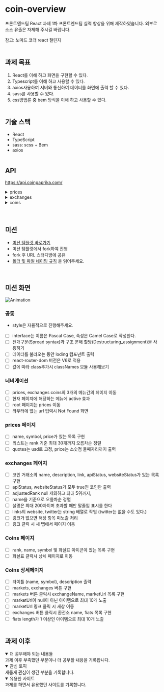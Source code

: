 # coin-overview

프론트엔드팀 React 과제 1차
프론트엔드팀 실력 향상을 위해 제작하였습니다.
외부로 소스 유출은 자제해 주시길 바랍니다.

참고: 노마드 코더 react 챌린지
<br />
<br />

## 과제 목표

1. React를 이해 하고 화면을 구현할 수 있다.
2. Typescript를 이해 하고 사용할 수 있다.
3. axios사용하여 서버와 통신하여 데이터를 화면에 출력 할 수 있다.
4. sass를 사용할 수 있다.
5. css방법론 중 bem 방식을 이해 하고 사용할 수 있다.
   <br />
   <br />

## 기술 스택

- React
- TypeScript
- sass: scss + Bem
- axios
  <br />
  <br />

## API

https://api.coinpaprika.com/
<br/>

<details>
<summary>prices</summary>
<br/>
	
```
https://api.coinpaprika.com/v1/tickers
```

</details>

<details>
<summary>exchanges</summary>
<br/>
	
```
https://api.coinpaprika.com/v1/exchanges
```

</details>

<details>
<summary>coins</summary>
<br/>
	
```
https://api.coinpaprika.com/v1/coins
https://api.coinpaprika.com/v1/coins/{coin_id}
https://api.coinpaprika.com/v1/coins/{coin_id}/markets
https://api.coinpaprika.com/v1/coins/{coin_id}/exchanges
```

</details>
<br />
<br />

## 미션

- [미션 템플릿 바로가기](https://codesandbox.io/s/sharp-hawking-piydi9?file=/src/App.tsx)
- 미션 템플릿에서 fork하여 진행
- fork 후 URL 스터디방에 공유
- [폴더 및 파일 네이밍 규칙](https://various-timpani-126.notion.site/Coding-Covention-86f8a8ecfaba4a26bebcdd3e78216068) 을 읽어주세요.

<br />

## 미션 화면
![Animation](https://user-images.githubusercontent.com/71241063/162670008-ab9dd52d-adc8-4f08-ae57-e06733d25010.gif)
<br />

### 공통

- style은 자율적으로 진행해주세요.

- [ ] interface는 이름은 Pascal Case, 속성은 Camel Case로 작성한다.
- [ ] 전개구문(Spread syntax)과 구조 분해 할당(Destructuring_assignment)을 사용하기
- [ ] 데이터를 불러오는 동안 loding 컴포넌트 출력
- [ ] react-router-dom 버전은 V6로 적용
- [ ] 값에 따라 class추가시 classNames 모듈 사용해보기

### 네비게이션

- [ ] prices, exchanges coins의 3개의 메뉴간의 페이지 이동
- [ ] 현재 페이지에 해당하는 메뉴에 active 효과
- [ ] root 페이지는 prices 이동
- [ ] 라우터에 없는 url 입력시 Not Found 화면

### prices 페이지

- [ ] name, symbol, price가 있는 목록 구현
- [ ] 리스트는 rank 기준 최대 30개까지 오름차순 정렬
- [ ] quotes는 usd로 고정, price는 소숫점 둘째자리까지 출력

### exchanges 페이지

- [ ] 코인 거래소의 name, description, link, apiStatus, websiteStatus가 있는 목록 구현
- [ ] apiStatus, websiteStatus가 모두 true인 코인만 출력
- [ ] adjustedRank null 제외하고 최대 5위까지,
- [ ] name을 기준으로 오름차순 정렬
- [ ] 설명은 최대 200자이며 초과할 때만 말줄임 표시를 한다
- [ ] links의 website, twitter는 string 배열로 작업 (twitter는 없을 수도 있다.)
- [ ] 링크가 없으면 해당 항목 미노출 처리
- [ ] 링크 클릭 시 새 탭에서 페이지 이동

### Coins 페이지

- [ ] rank, name, symbol 및 화살표 아이콘이 있는 목록 구현
- [ ] 화살표 클릭시 상세 페이지로 이동

### Coins 상세페이지

- [ ] 타이틀 (name, symbol), description 출력
- [ ] markets, exchanges 버튼 구현
- [ ] markets 버튼 클릭시 exchangeName, marketUrl 목록 구현
- [ ] marketUrl이 null이 아닌 아이템으로 최대 10개 노출
- [ ] marketUrl 링크 클릭 시 새창 이동
- [ ] exchanges 버튼 클릭시 환전소 name, fiats 목록 구현
- [ ] fiats length가 1 이상인 아이템으로 최대 10개 노출
      <br />
      <br />

## 과제 이후

<details open>
  <summary>더 공부해야 되는 내용들</summary>
  과제 이후 부족했던 부분이나 더 공부할 내용을 기록합니다.
</details>
<details open>
  <summary>관심 토픽</summary>
  새롭게 관심이 생긴 부분을 기록합니다.
</details>
<details open>
  <summary>유용한 사이트</summary>
	 과제를 하면서 유용했던 사이트를 기록합니다.
</details>
